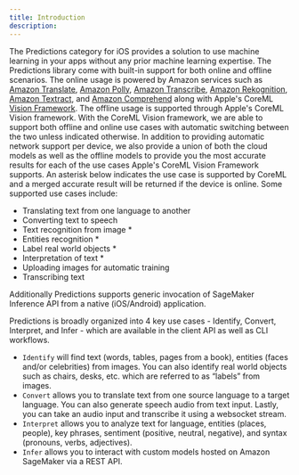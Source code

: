 ```yaml
---
title: Introduction
description: 
---
```


The Predictions category for iOS provides a solution to use machine learning in your apps without any prior machine learning expertise. The Predictions library come with built-in support for both online and offline scenarios. The online usage is powered by Amazon services such as [Amazon Translate](https://docs.aws.amazon.com/translate/latest/dg/what-is.html), [Amazon Polly](https://docs.aws.amazon.com/polly/latest/dg/what-is.html), [Amazon Transcribe](https://docs.aws.amazon.com/transcribe/latest/dg/what-is-transcribe.html), [Amazon Rekognition](https://docs.aws.amazon.com/rekognition/latest/dg/what-is.html), [Amazon Textract](https://docs.aws.amazon.com/textract/latest/dg/what-is.html), and [Amazon Comprehend](https://docs.aws.amazon.com/comprehend/latest/dg/what-is.html) along with Apple's CoreML [Vision Framework](https://developer.apple.com/documentation/vision). The offline usage is supported through Apple's CoreML Vision framework. With the CoreML Vision framework, we are able to support both offline and online use cases with automatic switching between the two unless indicated otherwise. In addition to providing automatic network support per device, we also provide a union of both the cloud models as well as the offline models to provide you the most accurate results for each of the use cases Apple's CoreML Vision Framework supports. An asterisk below indicates the use case is supported by CoreML and a merged accurate result will be returned if the device is online. Some supported use cases include:

* Translating text from one language to another
* Converting text to speech
* Text recognition from image *
* Entities recognition *
* Label real world objects *
* Interpretation of text *
* Uploading images for automatic training
* Transcribing text

Additionally Predictions supports generic invocation of SageMaker Inference API from a native (iOS/Android) application.

Predictions is broadly organized into 4 key use cases - Identify, Convert, Interpret, and Infer - which are available in the client API as well as CLI workflows.

* `Identify` will find text (words, tables, pages from a book), entities (faces and/or celebrities) from images. You can also identify real world objects such as chairs, desks, etc. which are referred to as “labels” from images.
* `Convert` allows you to translate text from one source language to a target language. You can also generate speech audio from text input. Lastly, you can take an audio input and transcribe it using a websocket stream.
* `Interpret` allows you to analyze text for language, entities (places, people), key phrases, sentiment (positive, neutral, negative), and syntax (pronouns, verbs, adjectives).
* `Infer` allows you to interact with custom models hosted on Amazon SageMaker via a REST API.
